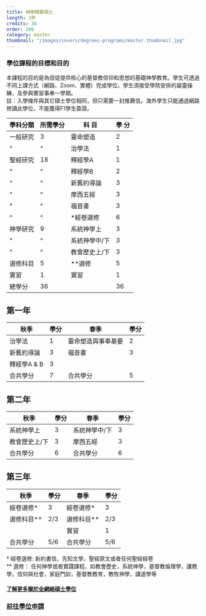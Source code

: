 ```yaml
---
title: 神學精要碩士
length: 3年
credits: 36
order: 206  
category: master
thumbnail: "/images/covers/degrees-programs/master.thumbnail.jpg"
---
```


### 學位課程的目標和目的

本課程的目的是為信徒提供核心的基督教信仰和思想的基礎神學教育。學生可透過不同上課方式（網路、Zoom、實體）完成學位。學生須接受學院安排的屬靈操練，及參與實習事奉一學期。\
註：入學條件與其它碩士學位相同，但只需要一封推薦信。海外學生只能通過網路修讀此學位，不能獲得F1學生簽證。


| 學科分類                      | 所需學分 | 科 目                                                                                                              | 學 分 |
| ----------------------------- | -------- | ------------------------------------------------------------------------------------------------------------------ | ----- |
| 一般研究                      | 3        | 靈命塑造                                                                                                           | 2     |
| ^                             | ^         | 治學法                                                                                                            | 1     |
| 聖經研究                      | 18       | 釋經學A                                                                                                            | 1     |
| ^                             | ^        | 釋經學B                                                                                                            | 2     |
| ^                             | ^        | 新舊約導論                                                                                                         | 3     |
| ^                             | ^        | 摩西五經                                                                                                           | 3     |
| ^                             | ^        | 福音書                                                                                                             | 3     |
| ^                             | ^        | *經卷選修                                                                                                          | 6     |
| 神學研究                       | 9       |  系統神學上                                                                                                         | 3     |
| ^                             | ^        | 系統神學中/下                                                                                                      | 3     |
| ^                             | ^        | 教會歷史上/下                                                                                                      | 3     |
| 選修科目                      | 5        | **選修                                                                                                             | 5     |
| 實習                          |1         | 實習                                                                                                               | 1     |
| 總學分                        | 36       |                                                                                                                    | 36    |

## 第一年

| 秋季                      | 學分 | 春季                | 學分 |
| ------------------------- | ---- | ------------------- | ---- |
| 治學法                     | 1    | 靈命塑造與事奉基要   | 2    |
| 新舊約導論                 | 3    | 福音書              | 3    |
| 釋經學A & B                | 3   |                      |      |
| 合共學分                   | 7   | 合共學分              | 5    |

## 第二年

| 秋季                      | 學分 | 春季                          | 學分 |
| ------------------------- | ---- | ----------------------------- | ---- |
| 系統神學上                  | 3    | 系統神學中/下                 | 3    |
| 教會歷史上/下               | 3    | 摩西五經                      | 3    |
| 合共學分                   | 6   | 合共學分                         | 6   |

## 第三年

| 秋季                      | 學分 | 春季                          | 學分 |
| ------------------------- | ---- | ----------------------------- | ---- |
| 經卷選修*                  | 3    | 經卷選修*                     | 3    |
| 選修科目**                 | 2/3  | 選修科目**                    | 2/3  |
|                           |      | 實習                          | 1    |
| 合共學分                   | 5/6  | 合共學分                      | 5/6  |

\* 經卷選修:  新約書信，先知文學，聖經原文或者任何聖經經卷\
\** 選修： 任何神學或者實踐課程，如教會歷史，系統神學，基督教倫理學，護教學，信仰與社會，家庭門訓，基督教教育，教牧神學，講道學等

#### [了解更多關於全網絡碩士學位](/zh/academic/online-program)
### [前往學位申請](/zh/admissions/application-procedure/master/)
